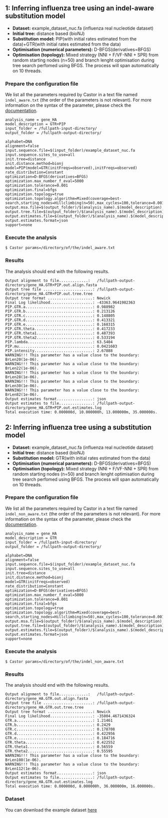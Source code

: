 ## 1: Inferring influenza tree using an indel-aware substitution model

- **Dataset:** example_dataset_nuc.fa (influenza real nucleotide dataset)
- **Initial tree:** distance based (bioNJ)
- **Substitution model:** PIP(with initial rates estimated from the data)+GTR(with initial rates estimated from the data)
- **Optimisation (numerical parameters):** D-BFGS(derivatives=BFGS)
- **Optimisation (topology):** Mixed strategy (NNI + F/VF-NNI + SPR) from random starting nodes (n=50) and branch lenght optimisation during tree search perfomed using BFGS. The process will span automatically on 10 threads.

### Prepare the configuration file

We list all the parameters required by Castor in a text file named `indel_aware.txt` (the order of the parameters is not relevant). For more information on the syntax of the parameter, please check the [documentation](https://bitbucket.org/lorenzogatti89/castor/wiki/Features/Index).

```
analysis_name = gene_HA
model_description = GTR+PIP
input_folder = /fullpath-input-directory/
output_folder = /fullpath-output-directory/

alphabet=DNA
alignment=false
input.sequence.file=$(input_folder)/example_dataset_nuc.fa
input.sequence.sites_to_use=all
init.tree=distance
init.distance.method=bionj
model=PIP(model=GTR(initFreqs=observed),initFreqs=observed)
rate_distribution=Constant
optimization=D-BFGS(derivatives=BFGS)
optimization.max_number_f_eval=5000
optimization.tolerance=0.001
optimization.final=bfgs
optimization.topology=true
optimization.topology.algorithm=Mixed(coverage=best-search,starting_nodes=Hillclimbing(n=50),max_cycles=100,tolerance=0.001,brlen_optimisation=BFGS,threads=10)
output.msa.file=$(output_folder)/$(analysis_name).$(model_description).out.align.fasta
output.tree.file=$(output_folder)/$(analysis_name).$(model_description).out.tree.tree
output.estimates.file=$(output_folder)/$(analysis_name).$(model_description).out.estimates.log
output.estimates.format=json
support=none

```

### Execute the analysis
```
$ Castor params=/directory/of/the/indel_aware.txt

```


### Results

The analysis should end with the following results. 

    Output alignment to file.............:   /fullpath-output-directory/gene_HA.GTR+PIP.out.align.fasta
    Output tree file ......................: /fullpath-output-directory/gene_HA.GTR+PIP.out.tree.tree
    Output tree format ....................: Newick
    Final Log likelihood...................: -43363.9641982363
    PIP.GTR.a..............................: 0.988982
    PIP.GTR.b..............................: 0.213126
    PIP.GTR.c..............................: 0.148805
    PIP.GTR.d..............................: 0.413321
    PIP.GTR.e..............................: 0.168315
    PIP.GTR.theta..........................: 0.417233
    PIP.GTR.theta1.........................: 0.487393
    PIP.GTR.theta2.........................: 0.533194
    PIP.lambda.............................: 63.5404
    PIP.mu.................................: 0.0421603
    PIP.intensity..........................: 2.67888
    WARNING!!! This parameter has a value close to the boundary: BrLen20(1e-06).
    WARNING!!! This parameter has a value close to the boundary: BrLen22(1e-06).
    WARNING!!! This parameter has a value close to the boundary: BrLen28(1e-06).
    WARNING!!! This parameter has a value close to the boundary: BrLen30(1e-06).
    WARNING!!! This parameter has a value close to the boundary: BrLen82(1e-06).
    Output estimates format................: json
    Output estimates to file...............: /fullpath-output-directory/gene_HA.GTR+PIP.out.estimates.log
    Total execution time: 0.000000d, 10.000000h, 13.000000m, 35.000000s.




## 2: Inferring influenza tree using a substitution model

- **Dataset:** example_dataset_nuc.fa (influenza real nucleotide dataset)
- **Initial tree:** distance based (bioNJ)
- **Substitution model:** GTR(with initial rates estimated from the data)
- **Optimisation (numerical parameters):** D-BFGS(derivatives=BFGS)
- **Optimisation (topology):** Mixed strategy (NNI + F/VF-NNI + SPR) from random starting nodes (n=50) and branch lenght optimisation during tree search perfomed using BFGS. The process will span automatically on 10 threads.

### Prepare the configuration file

We list all the parameters required by Castor in a text file named `indel_non_aware.txt` (the order of the parameters is not relevant). For more information on the syntax of the parameter, please check the [documentation](https://bitbucket.org/lorenzogatti89/castor/wiki/Features/Index).

```
analysis_name = gene_HA
model_description = GTR
input_folder = /fullpath-input-directory/
output_folder = /fullpath-output-directory/

alphabet=DNA
alignment=false
input.sequence.file=$(input_folder)/example_dataset_nuc.fa
input.sequence.sites_to_use=all
init.tree=distance
init.distance.method=bionj
model=GTR(initFreqs=observed)
rate_distribution=Constant
optimization=D-BFGS(derivatives=BFGS)
optimization.max_number_f_eval=5000
optimization.tolerance=0.001
optimization.final=bfgs
optimization.topology=true
optimization.topology.algorithm=Mixed(coverage=best-search,starting_nodes=Hillclimbing(n=50),max_cycles=100,tolerance=0.001,brlen_optimisation=BFGS,threads=10)
output.msa.file=$(output_folder)/$(analysis_name).$(model_description).out.align.fasta
output.tree.file=$(output_folder)/$(analysis_name).$(model_description).out.tree.tree
output.estimates.file=$(output_folder)/$(analysis_name).$(model_description).out.estimates.log
output.estimates.format=json
support=none

```

### Execute the analysis
```
$ Castor params=/directory/of/the/indel_non_aware.txt
```


### Results

The analysis should end with the following results. 

    Output alignment to file.............:   /fullpath-output-directory/gene_HA.GTR.out.align.fasta
    Output tree file ......................: /fullpath-output-directory/gene_HA.GTR.out.tree.tree
    Output tree format ....................: Newick
    Final Log likelihood...................: -35004.4671436324
    GTR.a..................................: 1.21461
    GTR.b..................................: 0.2429
    GTR.c..................................: 0.178708
    GTR.d..................................: 0.422956
    GTR.e..................................: 0.184716
    GTR.theta..............................: 0.422552
    GTR.theta1.............................: 0.56559
    GTR.theta2.............................: 0.55595
    WARNING!!! This parameter has a value close to the boundary: BrLen108(1e-06).
    WARNING!!! This parameter has a value close to the boundary: BrLen112(1e-06).
    Output estimates format................: json
    Output estimates to file...............: /fullpath-output-directory/gene_HA.GTR.out.estimates.log
    Total execution time: 0.000000d, 8.000000h, 36.000000m, 16.000000s.


### Dataset

You can download the example dataset [here](https://bitbucket.org/lorenzogatti89/castor/downloads/example_dataset_nuc.fasta)